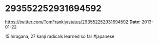 # 293552252931694592
https://twitter.com/TomFrankly/status/293552252931694592
**Date:** 2013-01-22

15 hiragana, 27 kanji radicals learned so far #japanese
